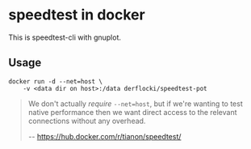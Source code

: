 # speedtest  in docker

This is speedtest-cli with gnuplot.


## Usage

```
docker run -d --net=host \
	-v <data dir on host>:/data derflocki/speedtest-pot
```
> We don't actually _require_ `--net=host`, but if we're wanting to test native performance then we want direct access to the relevant connections without any overhead.
> 
> -- https://hub.docker.com/r/tianon/speedtest/
